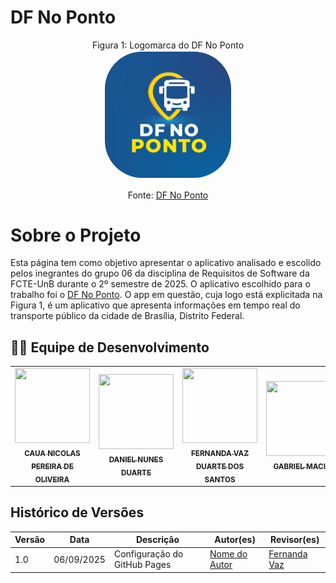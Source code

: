 # DF No Ponto
<p align="center" > <font>Figura 1: Logomarca do DF No Ponto </font> <br><img style="border: 2px solid white; border-radius: 30%" src="./assets/logos/logo_large.png" width = 40%></p>
<p align="center" > <font>Fonte: <a href="![alt text](image.png)"> DF No Ponto</a></font> <br></p>



# Sobre o Projeto

Esta página tem como objetivo  apresentar  o aplicativo analisado e escolido pelos inegrantes do  grupo 06 da disciplina de Requisitos de Software da FCTE-UnB durante o 2º semestre de 2025. O aplicativo escolhido para o trabalho foi o [DF No Ponto](https://play.google.com/store/apps/details?id=br.bus2.dfnoponto&hl=pt_BR). O app em questão, cuja logo está explicitada na Figura 1, é um  aplicativo que apresenta informações em tempo real do transporte público da cidade de Brasília, Distrito Federal.


## 👨‍💻 Equipe de Desenvolvimento

<table>
  <tr>
    <td align="center">
      <a href="https://github.com/cauanicolas">
        <img src="https://github.com/cauanicolas.png" width="120px" height="120px" style="object-fit:cover;" />
        <br />
        <sub><b>CAUA NICOLAS PEREIRA DE OLIVEIRA</b></sub>
      </a>
    </td>
    <td align="center">
      <a href="https://github.com/DanNunes777">
        <img src="https://github.com/DanNunes777.png" width="120px" height="120px" style="object-fit:cover;" />
        <br />
        <sub><b>DANIEL NUNES DUARTE</b></sub>
      </a>
    </td>
    <td align="center">
      <a href="https://github.com/Fernandavazgit1">
        <img src="https://github.com/Fernandavazgit1.png" width="120px" height="120px" style="object-fit:cover;" />
        <br />
        <sub><b>FERNANDA VAZ DUARTE DOS SANTOS</b></sub>
      </a>
    </td>
    <td align="center">
      <a href="https://github.com/GabrielMacielBR">
        <img src="https://github.com/GabrielMacielBR.png" width="120px" height="120px" style="object-fit:cover;" />
        <br />
        <sub><b>GABRIEL MACIEL</b></sub>
      </a>
    </td>
    <td align="center">
      <a href="https://github.com/JoaoComTil">
        <img src="https://github.com/JoaoComTil.png" width="120px" height="120px" style="object-fit:cover;" />
        <br />
        <sub><b>GABRIEL MILHOMEM DE BRITOL</b></sub>
      </a>
    </td>
    <td align="center">
      <a href="https://github.com/Joaolramos">
        <img src="https://github.com/Joaolramos.png" width="120px" height="120px" style="object-fit:cover;" />
        <br />
        <sub><b>JOAO LUCAS RAMOS DOS REIS</b></sub>
      </a>
    </td>
  </tr>
</table>



## Histórico de Versões

| Versão | Data | Descrição | Autor(es) | Revisor(es) |
|--------|------|-----------|-----------|-------------|
| 1.0 | 06/09/2025 | Configuração do GitHub Pages | [Nome do Autor](https://github.com/usuario) | [Fernanda Vaz ](https://github.com/Fernandavazgit1) |
